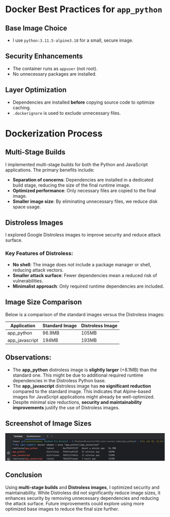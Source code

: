 # Docker Best Practices for `app_python`

## Base Image Choice
- I use `python:3.11.5-alpine3.18` for a small, secure image.

## Security Enhancements
- The container runs as `appuser` (not root).
- No unnecessary packages are installed.

## Layer Optimization
- Dependencies are installed **before** copying source code to optimize caching.
- `.dockerignore` is used to exclude unnecessary files.

# Dockerization Process

## Multi-Stage Builds
I implemented multi-stage builds for both the Python and JavaScript applications. The primary benefits include:
- **Separation of concerns**: Dependencies are installed in a dedicated build stage, reducing the size of the final runtime image.
- **Optimized performance**: Only necessary files are copied to the final image.
- **Smaller image size**: By eliminating unnecessary files, we reduce disk space usage.

## Distroless Images
I explored Google Distroless images to improve security and reduce attack surface.

### Key Features of Distroless:
- **No shell**: The image does not include a package manager or shell, reducing attack vectors.
- **Smaller attack surface**: Fewer dependencies mean a reduced risk of vulnerabilities.
- **Minimalist approach**: Only required runtime dependencies are included.

## Image Size Comparison
Below is a comparison of the standard images versus the Distroless images:

| Application      | Standard Image | Distroless Image |
|-----------------|---------------|-----------------|
| app_python      | 96.9MB        | 105MB          |
| app_javascript  | 194MB         | 193MB          |

## Observations:
- The **app_python** distroless image is **slightly larger** (+8.1MB) than the standard one. This might be due to additional required runtime dependencies in the Distroless Python base.
- The **app_javascript** distroless image has **no significant reduction** compared to the standard image. This indicates that Alpine-based images for JavaScript applications might already be well-optimized.
- Despite minimal size reductions, **security and maintainability improvements** justify the use of Distroless images.

## Screenshot of Image Sizes

![Screenshot.png](Screenshot.png)

## Conclusion
Using **multi-stage builds** and **Distroless images**, I optimized security and maintainability. While Distroless did not significantly reduce image sizes, it enhances security by removing unnecessary dependencies and reducing the attack surface. Future improvements could explore using more optimized base images to reduce the final size further.